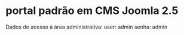 portal padrão em CMS Joomla 2.5
================

Dados de acesso à área administrativa:
user: admin
senha: admin